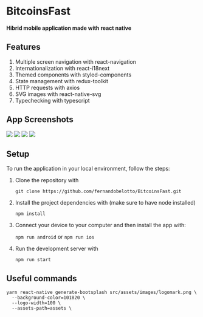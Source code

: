# BitcoinsFast

__Hibrid mobile application made with react native__

## Features

1. Multiple screen navigation with react-navigation
2. Internationalization with react-i18next
3. Themed components with styled-components
4. State management with redux-toolkit
5. HTTP requests with axios
6. SVG images with react-native-svg
7. Typechecking with typescript

## App Screenshots

![](./assets/screenshots/1.png)
![](./assets/screenshots/2.png)
![](./assets/screenshots/3.png)
![](./assets/screenshots/4.png)

## Setup

To run the application in your local environment, follow the steps:

1. Clone the repository with

    `git clone https://github.com/fernandobelotto/BitcoinsFast.git`

2. Install the project dependencies with (make sure to have node installed)

    `npm install`

3. Connect your device to your computer and then install the app with:

    `npm run android` or `npm run ios`


4. Run the development server with

    `npm run start`


## Useful commands

```
yarn react-native generate-bootsplash src/assets/images/logomark.png \
  --background-color=101820 \
  --logo-width=100 \
  --assets-path=assets \
```
